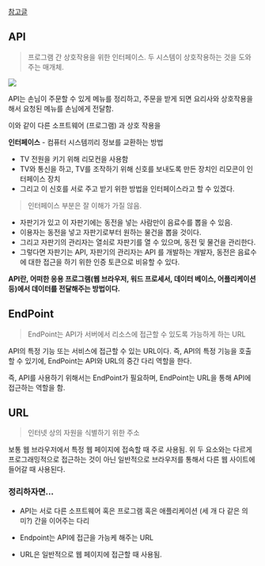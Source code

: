 
[참고글](https://blog.naver.com/ghdalswl77/222401162545)

## API

> 프로그램 간 상호작용을 위한 인터페이스. 두 시스템이 상호작용하는 것을 도와주는 매개체.


![](https://i.imgur.com/ITEz8tE.png)


API는 손님이 주문할 수 있게 메뉴를 정리하고,
주문을 받게 되면 요리사와 상호작용을 해서 요청된 메뉴를 손님에게 전달함.

이와 같이 다른 소프트웨어 (프로그램) 과 상호 작용을 

**인터페이스** - 컴퓨터 시스템끼리 정보를 교환하는 방법

- TV 전원을 키기 위해 리모컨을 사용함
- TV와 통신을 하고, TV를 조작하기 위해 신호를 보내도록 만든 장치인 리모콘이 인터페이스 장치
- 그리고 이 신호를 서로 주고 받기 위한 방법을 인터페이스라고 할 수 있겠다.

> 인터페이스 부분은 잘 이해가 가질 않음.

- 자판기가 있고 이 자판기에는 동전을 넣는 사람만이 음료수를 뽑을 수 있음.
- 이용자는 동전을 넣고 자판기로부터 원하는 물건을 뽑을 것이다.
- 그리고 자판기의 관리자는 열쇠로 자판기를 열 수 있으며, 동전 및 물건을 관리한다.
- 그렇다면 자판기는 API, 자판기의 관리자는 API 를 개발하는 개발자, 동전은 음료수에 대한 접근을 하기 위한 인증 토큰으로 비유할 수 있다.

**API란, 어떠한 응용 프로그램(웹 브라우저, 워드 프로세서, 데이터 베이스, 어플리케이션 등)에서 데이터를 전달해주는 방법이다.**

## EndPoint

> EndPoint는 API가 서버에서 리소스에 접근할 수 있도록 가능하게 하는 URL

API의 특정 기능 또는 서비스에 접근할 수 있는 URL이다. 즉, API의 특정 기능을
호출할 수 있기에, EndPoint는 API와 URL의 중간 다리 역할을 한다.

즉, API를 사용하기 위해서는 EndPoint가 필요하며, EndPoint는 URL을 통해 API에 접근하는 역할을 함.

## URL 

> 인터넷 상의 자원을 식별하기 위한 주소  
 
 보통 웹 브라우저에서 특정 웹 페이지에 접속할 때 주로 사용됨.
 위 두 요소와는 다르게 프로그래밍적으로 접근하는 것이 아닌 일반적으로 브라우저를 
 통해서 다른 웹 사이트에 들어갈 때 사용된다.


### 정리하자면...

- API는 서로 다른 소프트웨어 혹은 프로그램 혹은 애플리케이션 (세 개 다 같은 의미?) 간을 이어주는 다리

- Endpoint는 API에 접근을 가능케 해주는 URL

- URL은 일반적으로 웹 페이지에 접근할 때 사용됨.

